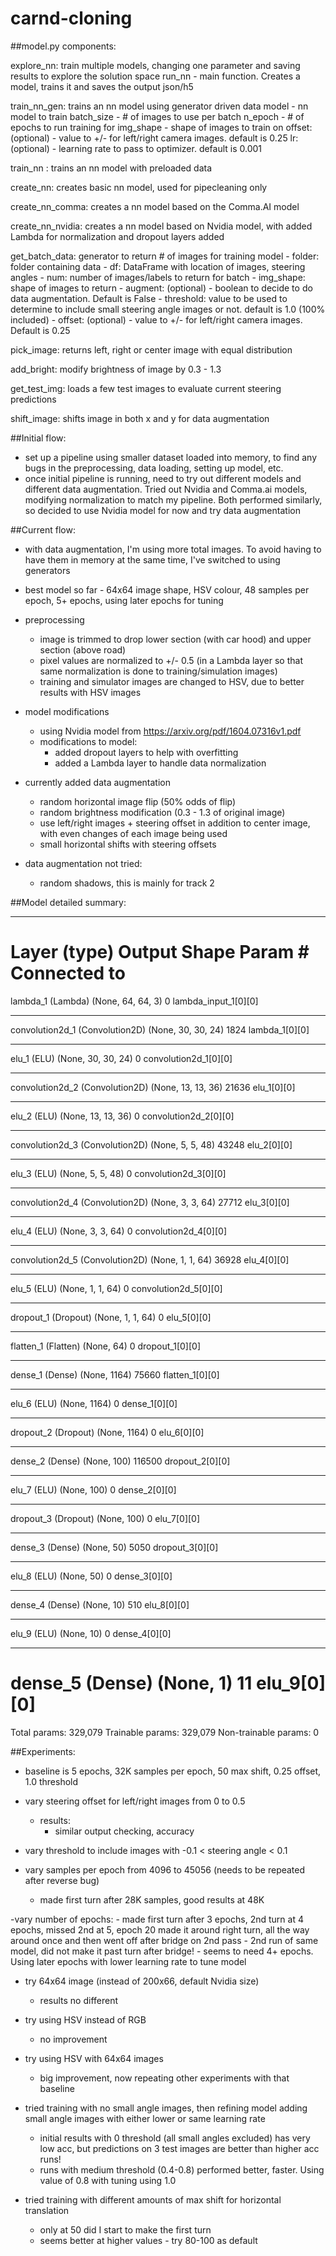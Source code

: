 # carnd-cloning

##model.py components:

explore_nn: train multiple models, changing one parameter and saving results to explore the solution space
run_nn - main function. Creates a model, trains it and saves the output json/h5

train_nn_gen: trains an nn model using generator driven data
    model - nn model to train
    batch_size - # of images to use per batch
    n_epoch - # of epochs to run training for
    img_shape - shape of images to train on
    offset: (optional) - value to +/- for left/right camera images. default is 0.25
    lr: (optional) - learning rate to pass to optimizer. default is 0.001

train_nn : trains an nn model with preloaded data

create_nn: creates basic nn model, used for pipecleaning only

create_nn_comma: creates a nn model based on the Comma.AI model

create_nn_nvidia: creates a nn model based on Nvidia model, with added Lambda for normalization and dropout layers added

get_batch_data: generator to return # of images for training model
    - folder: folder containing data
    - df: DataFrame with location of images, steering angles
    - num: number of images/labels to return for batch
    - img_shape: shape of images to return
    - augment: (optional) - boolean to decide to do data augmentation. Default is False
    - threshold: value to be used to determine to include small steering angle images or not. default is 1.0 (100% included)
    - offset: (optional) - value to +/- for left/right camera images. Default is 0.25

pick_image: returns left, right or center image with equal distribution

add_bright: modify brightness of image by 0.3 - 1.3

get_test_img: loads a few test images to evaluate current steering predictions

shift_image: shifts image in both x and y for data augmentation



##Initial flow:
- set up a pipeline using smaller dataset loaded into memory, to find any bugs in the preprocessing, data loading, setting up model, etc.
- once initial pipeline is running, need to try out different models and different data augmentation. Tried out Nvidia and Comma.ai models, modifying normalization to match my pipeline. Both performed similarly, so decided to use Nvidia model for now and try data augmentation

##Current flow:
- with data augmentation, I'm using more total images. To avoid having to have them in memory at the same time, I've switched to using generators

- best model so far - 64x64 image shape, HSV colour, 48 samples per epoch, 5+ epochs, using later epochs for tuning
- preprocessing
	- image is trimmed to drop lower section (with car hood) and upper section (above road)
	- pixel values are normalized to +/- 0.5 (in a Lambda layer so that same normalization is done to training/simulation images)
	- training and simulator images are changed to HSV, due to better results with HSV images

- model modifications
	- using Nvidia model from https://arxiv.org/pdf/1604.07316v1.pdf
	- modifications to model:
		- added dropout layers to help with overfitting
		- added a Lambda layer to handle data normalization

- currently added data augmentation
	- random horizontal image flip (50% odds of flip)
	- random brightness modification (0.3 - 1.3 of original image)
	- use left/right images + steering offset in addition to center image, with even changes of each image being used
	- small horizontal shifts with steering offsets

- data augmentation not tried:
	- random shadows, this is mainly for track 2


##Model detailed summary:

____________________________________________________________________________________________________
Layer (type)                     Output Shape          Param #     Connected to                     
====================================================================================================
lambda_1 (Lambda)                (None, 64, 64, 3)     0           lambda_input_1[0][0]             
____________________________________________________________________________________________________
convolution2d_1 (Convolution2D)  (None, 30, 30, 24)    1824        lambda_1[0][0]                   
____________________________________________________________________________________________________
elu_1 (ELU)                      (None, 30, 30, 24)    0           convolution2d_1[0][0]            
____________________________________________________________________________________________________
convolution2d_2 (Convolution2D)  (None, 13, 13, 36)    21636       elu_1[0][0]                      
____________________________________________________________________________________________________
elu_2 (ELU)                      (None, 13, 13, 36)    0           convolution2d_2[0][0]            
____________________________________________________________________________________________________
convolution2d_3 (Convolution2D)  (None, 5, 5, 48)      43248       elu_2[0][0]                      
____________________________________________________________________________________________________
elu_3 (ELU)                      (None, 5, 5, 48)      0           convolution2d_3[0][0]            
____________________________________________________________________________________________________
convolution2d_4 (Convolution2D)  (None, 3, 3, 64)      27712       elu_3[0][0]                      
____________________________________________________________________________________________________
elu_4 (ELU)                      (None, 3, 3, 64)      0           convolution2d_4[0][0]            
____________________________________________________________________________________________________
convolution2d_5 (Convolution2D)  (None, 1, 1, 64)      36928       elu_4[0][0]                      
____________________________________________________________________________________________________
elu_5 (ELU)                      (None, 1, 1, 64)      0           convolution2d_5[0][0]            
____________________________________________________________________________________________________
dropout_1 (Dropout)              (None, 1, 1, 64)      0           elu_5[0][0]                      
____________________________________________________________________________________________________
flatten_1 (Flatten)              (None, 64)            0           dropout_1[0][0]                  
____________________________________________________________________________________________________
dense_1 (Dense)                  (None, 1164)          75660       flatten_1[0][0]                  
____________________________________________________________________________________________________
elu_6 (ELU)                      (None, 1164)          0           dense_1[0][0]                    
____________________________________________________________________________________________________
dropout_2 (Dropout)              (None, 1164)          0           elu_6[0][0]                      
____________________________________________________________________________________________________
dense_2 (Dense)                  (None, 100)           116500      dropout_2[0][0]                  
____________________________________________________________________________________________________
elu_7 (ELU)                      (None, 100)           0           dense_2[0][0]                    
____________________________________________________________________________________________________
dropout_3 (Dropout)              (None, 100)           0           elu_7[0][0]                      
____________________________________________________________________________________________________
dense_3 (Dense)                  (None, 50)            5050        dropout_3[0][0]                  
____________________________________________________________________________________________________
elu_8 (ELU)                      (None, 50)            0           dense_3[0][0]                    
____________________________________________________________________________________________________
dense_4 (Dense)                  (None, 10)            510         elu_8[0][0]                      
____________________________________________________________________________________________________
elu_9 (ELU)                      (None, 10)            0           dense_4[0][0]                    
____________________________________________________________________________________________________
dense_5 (Dense)                  (None, 1)             11          elu_9[0][0]                      
====================================================================================================
Total params: 329,079
Trainable params: 329,079
Non-trainable params: 0

##Experiments:
- baseline is 5 epochs, 32K samples per epoch, 50 max shift, 0.25 offset, 1.0 threshold
- vary steering offset for left/right images from 0 to 0.5 
	- results:
		- similar output checking, accuracy
- vary threshold to include images with -0.1 < steering angle < 0.1 

- vary samples per epoch from 4096 to 45056 (needs to be repeated after reverse bug)
	- made first turn after 28K samples, good results at 48K

-vary number of epochs:
	- made first turn after 3 epochs, 2nd turn at 4 epochs, missed 2nd at 5, epoch 20 made it around right turn, all the way around once and then went off after bridge on 2nd pass - 2nd run of same model, did not make it past turn after bridge!
	- seems to need 4+ epochs. Using later epochs with lower learning rate to tune model

- try 64x64 image (instead of 200x66, default Nvidia size) 
	- results no different

- try using HSV instead of RGB 
	- no improvement

- try using HSV with 64x64 images
	- big improvement, now repeating other experiments with that baseline

- tried training with no small angle images, then refining model adding small angle images with either lower or same learning rate
	- initial results with 0 threshold (all small angles excluded) has very low acc, but predictions on 3 test images are better than higher acc runs!
	- runs with medium threshold (0.4-0.8) performed better, faster. Using value of 0.8 with tuning using 1.0

- tried training with different amounts of max shift for horizontal translation
	- only at 50 did I start to make the first turn
	- seems better at higher values - try 80-100 as default
